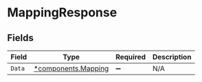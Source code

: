 # MappingResponse


## Fields

| Field                                                     | Type                                                      | Required                                                  | Description                                               |
| --------------------------------------------------------- | --------------------------------------------------------- | --------------------------------------------------------- | --------------------------------------------------------- |
| `Data`                                                    | [*components.Mapping](../../models/components/mapping.md) | :heavy_minus_sign:                                        | N/A                                                       |